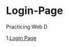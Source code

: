 # Login-Page
Practicing Web D

1.[Login Page](https://dujalsawarkar.github.io/Login-Page/HTML/login.html)
